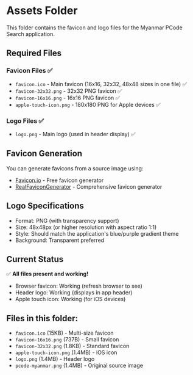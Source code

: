 # Assets Folder

This folder contains the favicon and logo files for the Myanmar PCode Search application.

## Required Files

### Favicon Files ✅
- `favicon.ico` - Main favicon (16x16, 32x32, 48x48 sizes in one file) ✅
- `favicon-32x32.png` - 32x32 PNG favicon ✅
- `favicon-16x16.png` - 16x16 PNG favicon ✅
- `apple-touch-icon.png` - 180x180 PNG for Apple devices ✅

### Logo Files ✅
- `logo.png` - Main logo (used in header display) ✅

## Favicon Generation
You can generate favicons from a source image using:
- [Favicon.io](https://favicon.io/) - Free favicon generator
- [RealFaviconGenerator](https://realfavicongenerator.net/) - Comprehensive favicon generator

## Logo Specifications
- Format: PNG (with transparency support)
- Size: 48x48px (or higher resolution with aspect ratio 1:1)
- Style: Should match the application's blue/purple gradient theme
- Background: Transparent preferred

## Current Status
✅ **All files present and working!**
- Browser favicon: Working (refresh browser to see)
- Header logo: Working (displays in app header)
- Apple touch icon: Working (for iOS devices)

## Files in this folder:
- `favicon.ico` (15KB) - Multi-size favicon
- `favicon-16x16.png` (737B) - Small favicon
- `favicon-32x32.png` (1.8KB) - Standard favicon  
- `apple-touch-icon.png` (1.4MB) - iOS icon
- `logo.png` (1.4MB) - Header logo
- `pcode-myanmar.png` (1.4MB) - Original source image 